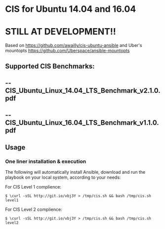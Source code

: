 # CIS for Ubuntu 14.04 and 16.04
# STILL AT DEVELOPMENT!!


Based on https://github.com/awailly/cis-ubuntu-ansible
and Uber's mountopts https://github.com/Uberspace/ansible-mountopts

## Supported CIS Benchmarks:
##         --  CIS_Ubuntu_Linux_14.04_LTS_Benchmark_v2.1.0.pdf
##         --  CIS_Ubuntu_Linux_16.04_LTS_Benchmark_v1.1.0.pdf

## Usage

### One liner installation & execution

The following will automatically install Ansible, download and run the playbook on your local system, according to your needs:

For CIS Level 1 complience:

```
$ \curl -sSL http://git.io/vbj3Y > /tmp/cis.sh && bash /tmp/cis.sh level1
```

For CIS Level 2 complience:

```
$ \curl -sSL http://git.io/vbj3Y > /tmp/cis.sh && bash /tmp/cis.sh level2
```
